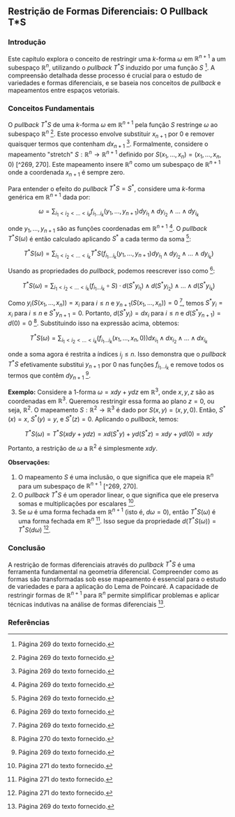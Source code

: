 ## Restrição de Formas Diferenciais: O Pullback T*S

### Introdução
Este capítulo explora o conceito de restringir uma *k*-forma $\omega$ em $\mathbb{R}^{n+1}$ a um subespaço $\mathbb{R}^n$, utilizando o *pullback* $T^*S$ induzido por uma função $S$ [^269]. A compreensão detalhada desse processo é crucial para o estudo de variedades e formas diferenciais, e se baseia nos conceitos de *pullback* e mapeamentos entre espaços vetoriais.

### Conceitos Fundamentais

O *pullback* $T^*S$ de uma *k*-forma $\omega$ em $\mathbb{R}^{n+1}$ pela função $S$ restringe $\omega$ ao subespaço $\mathbb{R}^n$ [^269].  Este processo envolve substituir $x_{n+1}$ por $0$ e remover quaisquer termos que contenham $dx_{n+1}$ [^269]. Formalmente, considere o mapeamento "stretch" $S: \mathbb{R}^n \rightarrow \mathbb{R}^{n+1}$ definido por $S(x_1, \dots, x_n) = (x_1, \dots, x_n, 0)$ [^269, 270].  Este mapeamento insere $\mathbb{R}^n$ como um subespaço de $\mathbb{R}^{n+1}$ onde a coordenada $x_{n+1}$ é sempre zero.

Para entender o efeito do *pullback* $T^*S = S^*$, considere uma *k*-forma genérica em $\mathbb{R}^{n+1}$ dada por:

$$\
\omega = \sum_{i_1 < i_2 < \dots < i_k} f_{i_1 \dots i_k}(y_1, \dots, y_{n+1}) dy_{i_1} \wedge dy_{i_2} \wedge \dots \wedge dy_{i_k}
$$

onde $y_1, \dots, y_{n+1}$ são as funções coordenadas em $\mathbb{R}^{n+1}$ [^269]. O *pullback* $T^*S(\omega)$ é então calculado aplicando $S^*$ a cada termo da soma [^269]:

$$\
T^*S(\omega) = \sum_{i_1 < i_2 < \dots < i_k} T^*S(f_{i_1 \dots i_k}(y_1, \dots, y_{n+1}) dy_{i_1} \wedge dy_{i_2} \wedge \dots \wedge dy_{i_k})
$$

Usando as propriedades do *pullback*, podemos reescrever isso como [^269]:

$$\
T^*S(\omega) = \sum_{i_1 < i_2 < \dots < i_k} (f_{i_1 \dots i_k} \circ S) \cdot d(S^* y_{i_1}) \wedge d(S^* y_{i_2}) \wedge \dots \wedge d(S^* y_{i_k})
$$

Como $y_i(S(x_1, \dots, x_n)) = x_i$ para $i \leq n$ e $y_{n+1}(S(x_1, \dots, x_n)) = 0$ [^269], temos $S^* y_i = x_i$ para $i \leq n$ e $S^* y_{n+1} = 0$. Portanto, $d(S^* y_i) = dx_i$ para $i \leq n$ e $d(S^* y_{n+1}) = d(0) = 0$ [^270]. Substituindo isso na expressão acima, obtemos:

$$\
T^*S(\omega) = \sum_{i_1 < i_2 < \dots < i_k} (f_{i_1 \dots i_k}(x_1, \dots, x_n, 0)) dx_{i_1} \wedge dx_{i_2} \wedge \dots \wedge dx_{i_k}
$$

onde a soma agora é restrita a índices $i_j \leq n$. Isso demonstra que o *pullback* $T^*S$ efetivamente substitui $y_{n+1}$ por $0$ nas funções $f_{i_1 \dots i_k}$ e remove todos os termos que contêm $dy_{n+1}$ [^269].

**Exemplo:**
Considere a 1-forma $\omega = x dy + y dz$ em $\mathbb{R}^3$, onde $x, y, z$ são as coordenadas em $\mathbb{R}^3$.  Queremos restringir essa forma ao plano $z = 0$, ou seja, $\mathbb{R}^2$. O mapeamento $S: \mathbb{R}^2 \rightarrow \mathbb{R}^3$ é dado por $S(x, y) = (x, y, 0)$.  Então, $S^*(x) = x$, $S^*(y) = y$, e $S^*(z) = 0$.  Aplicando o *pullback*, temos:

$$\
T^*S(\omega) = T^*S(x dy + y dz) = x d(S^*y) + y d(S^*z) = x dy + y d(0) = x dy
$$

Portanto, a restrição de $\omega$ a $\mathbb{R}^2$ é simplesmente $x dy$.

**Observações:**
1.  O mapeamento $S$ é uma inclusão, o que significa que ele mapeia $\mathbb{R}^n$ para um subespaço de $\mathbb{R}^{n+1}$ [^269, 270].
2.  O *pullback* $T^*S$ é um operador linear, o que significa que ele preserva somas e multiplicações por escalares [^271].
3.  Se $\omega$ é uma forma fechada em $\mathbb{R}^{n+1}$ (isto é, $d\omega = 0$), então $T^*S(\omega)$ é uma forma fechada em $\mathbb{R}^n$ [^271]. Isso segue da propriedade $d(T^*S(\omega)) = T^*S(d\omega)$ [^271].

### Conclusão

A restrição de formas diferenciais através do *pullback* $T^*S$ é uma ferramenta fundamental na geometria diferencial.  Compreender como as formas são transformadas sob esse mapeamento é essencial para o estudo de variedades e para a aplicação do Lema de Poincaré.  A capacidade de restringir formas de $\mathbb{R}^{n+1}$ para $\mathbb{R}^n$ permite simplificar problemas e aplicar técnicas indutivas na análise de formas diferenciais [^269].

### Referências
[^269]: Página 269 do texto fornecido.
[^270]: Página 270 do texto fornecido.
[^271]: Página 271 do texto fornecido.

<!-- END -->